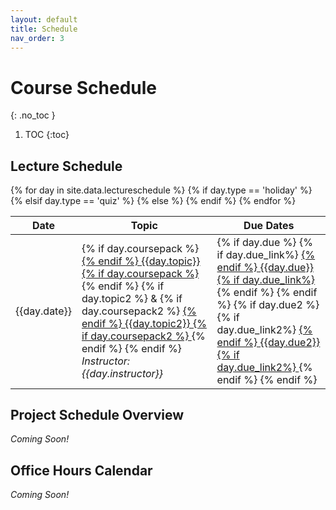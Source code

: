```yaml
---
layout: default
title: Schedule
nav_order: 3
---
```


# Course Schedule
{: .no_toc }

1. TOC
{:toc} 

## Lecture Schedule

<table class="schedtab"><thead>
<tr>
    <th>Date</th>
    <th>Topic</th>
    <th>Due Dates</th>
    </tr>
    </thead>
    <tbody>
{% for day in site.data.lectureschedule %}
{% if day.type == 'holiday' %}
<tr class="holiday">
{% elsif day.type == 'quiz' %}
<tr class="quiz">
{% else %}
<tr>
{% endif %}
<td class="text-center sched">{{day.date}}</td>
<td class="sched">
{% if day.coursepack %}
<a href="{{day.coursepack}}">
{% endif %}
{{day.topic}}
{% if day.coursepack %}
    </a>
{% endif %}
{% if day.topic2 %}
&
{% if day.coursepack2 %}
<a href="{{day.coursepack2}}">
{% endif %}
{{day.topic2}}
{% if day.coursepack2 %}
    </a>
{% endif %}
{% endif %}
<br>
<em>Instructor: 
{{day.instructor}}
</em>
</td>
<td class="sched">
{% if day.due %}
{% if day.due_link%}
<a href="{{day.due_link}}">
{% endif %}
{{day.due}}
{% if day.due_link%}
</a>
{% endif %}
{% endif %}
{% if day.due2 %}
<br>
{% if day.due_link2%}
<a href="{{day.due_link2}}">
{% endif %}
{{day.due2}}
{% if day.due_link2%}
</a>
{% endif %}
{% endif %}
</td>
</tr>
{% endfor %}
</tbody></table>

## Project Schedule Overview

_Coming Soon!_

## Office Hours Calendar

_Coming Soon!_